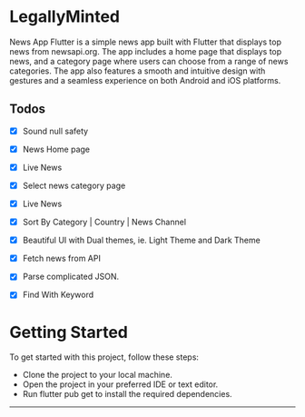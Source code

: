 
<h1>LegallyMinted</h1>

News App Flutter is a simple news app built with Flutter that displays top news from newsapi.org. The app includes a home page that displays top news, and a category page where users can choose from a range of news categories. The app also features a smooth and intuitive design with gestures and a seamless experience on both Android and iOS platforms.

 ## Todos
- [x] Sound null safety
- [x] News Home page
- [x] Live News
- [x] Select news category page
- [x] Live News
- [x] Sort By Category | Country | News Channel
- [x] Beautiful UI with Dual themes, ie. Light Theme and Dark Theme
- [x] Fetch news from API
- [x] Parse complicated JSON.
- [x] Find With Keyword



# Getting Started
To get started with this project, follow these steps:

* Clone the project to your local machine.
* Open the project in your preferred IDE or text editor.
* Run flutter pub get to install the required dependencies.

<hr/>


